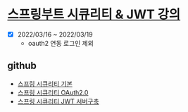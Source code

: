 # [스프링부트 시큐리티 & JWT 강의](https://www.inflearn.com/course/%EC%8A%A4%ED%94%84%EB%A7%81%EB%B6%80%ED%8A%B8-%EC%8B%9C%ED%81%90%EB%A6%AC%ED%8B%B0/dashboard)

- [x] 2022/03/16 ~ 2022/03/19
  - oauth2 연동 로그인 제외

## github

- [스프링 시큐리티 기본](https://github.com/codingspecialist/Sringboot-Security-Basic-V1)
- [스프링 시큐리티 OAuth2.0](https://github.com/codingspecialist/-Springboot-Security-OAuth2.0-V3)
- [스프링 시큐리티 JWT 서버구축](https://github.com/codingspecialist/Springboot-Security-JWT-Easy)